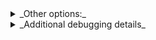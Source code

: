 <details>
<summary>_Other options:_</summary>
{{ item.node.explanation|escape|replace('  ', '<br>') }}
</details>

<details>
<summary>_Additional debugging details_</summary>
Path:<br>
`{{ item.node.path }}`<br>
Selector:<br>
`{{ item.node.lHId|replace('$', 'S') }}`
</details>